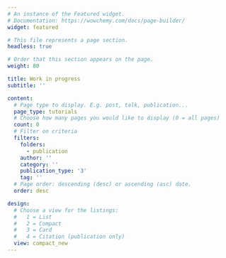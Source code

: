 ```yaml
---
# An instance of the Featured widget.
# Documentation: https://wowchemy.com/docs/page-builder/
widget: featured

# This file represents a page section.
headless: true

# Order that this section appears on the page.
weight: 80

title: Work in progress
subtitle: ''

content:
  # Page type to display. E.g. post, talk, publication...
  page_type: tutorials
  # Choose how many pages you would like to display (0 = all pages)
  count: 0
  # Filter on criteria
  filters:
    folders:
      - publication
    author: ''
    category: ''
    publication_type: '3'
    tag: ''
  # Page order: descending (desc) or ascending (asc) date.
  order: desc

design:
  # Choose a view for the listings:
  #   1 = List
  #   2 = Compact
  #   3 = Card
  #   4 = Citation (publication only)
  view: compact_new
---
```

